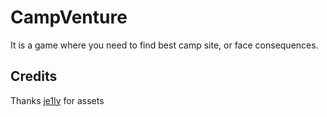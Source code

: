 # CampVenture

It is a game where you need to find best camp site, or face consequences.

## Credits

Thanks [je1ly](https://je1ly.itch.io/platformer-tileset) for assets
